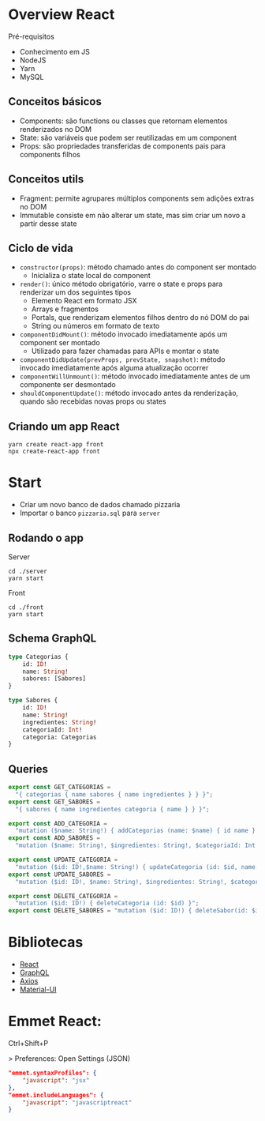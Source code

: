 # Overview React

Pré-requisitos

- Conhecimento em JS
- NodeJS
- Yarn
- MySQL

## Conceitos básicos

- Components:
  são functions ou classes que retornam elementos renderizados no DOM
- State:
  são variáveis que podem ser reutilizadas em um component
- Props:
  são propriedades transferidas de components pais para components filhos

## Conceitos utils

- Fragment:
  permite agrupares múltiplos components sem adições extras no DOM
- Immutable
  consiste em não alterar um state, mas sim criar um novo a partir desse state

## Ciclo de vida

- `constructor(props)`: método chamado antes do component ser montado
  - Inicializa o state local do component
- `render()`: único método obrigatório, varre o state e props para renderizar um dos seguintes tipos
  - Elemento React em formato JSX
  - Arrays e fragmentos
  - Portals, que renderizam elementos filhos dentro do nó DOM do pai
  - String ou números em formato de texto
- `componentDidMount()`: método invocado imediatamente após um component ser montado
  - Utilizado para fazer chamadas para APIs e montar o state
- `componentDidUpdate(prevProps, prevState, snapshot)`: método invocado imediatamente após alguma atualização ocorrer
- `componentWillUnmount()`: método invocado imediatamente antes de um componente ser desmontado
- `shouldComponentUpdate()`: método invocado antes da renderização, quando são recebidas novas props ou states

## Criando um app React

```shell
yarn create react-app front
npx create-react-app front
```

# Start

- Criar um novo banco de dados chamado pizzaria
- Importar o banco `pizzaria.sql` para `server`

## Rodando o app

Server

```shell
cd ./server
yarn start
```

Front

```shell
cd ./front
yarn start
```

## Schema GraphQL

```graphQl
type Categorias {
    id: ID!
    name: String!
    sabores: [Sabores]
}

type Sabores {
    id: ID!
    name: String!
    ingredientes: String!
    categoriaId: Int!
    categoria: Categorias
}
```

## Queries

```javascript
export const GET_CATEGORIAS =
  "{ categorias { name sabores { name ingredientes } } }";
export const GET_SABORES =
  "{ sabores { name ingredientes categoria { name } } }";

export const ADD_CATEGORIA =
  "mutation ($name: String!) { addCategorias (name: $name) { id name } }";
export const ADD_SABORES =
  "mutation ($name: String!, $ingredientes: String!, $categoriaId: Int!) { addSabores (name: $name, ingredientes: $ingredientes, categoriaId: $categoriaId) { id name ingredientes } }";

export const UPDATE_CATEGORIA =
  "mutation ($id: ID!,$name: String!) { updateCategoria (id: $id, name: $name) { id name } }";
export const UPDATE_SABORES =
  "mutation ($id: ID!, $name: String!, $ingredientes: String!, $categoriaId: Int!) { updateSabor (id: $id, name: $name, ingredientes: $ingredientes, categoriaId: $categoriaId) { id name ingredientes categoriaId } }";

export const DELETE_CATEGORIA =
  "mutation ($id: ID!) { deleteCategoria (id: $id) }";
export const DELETE_SABORES = "mutation ($id: ID!) { deleteSabor(id: $id) }";
```

# Bibliotecas

- [React](https://pt-br.reactjs.org/docs/getting-started.html)
- [GraphQL](https://github.com/prisma-labs/graphql-yoga)
- [Axios](https://github.com/axios/axios)
- [Material-UI](https://material-ui.com/)

# Emmet React:

Ctrl+Shift+P

\> Preferences: Open Settings (JSON)

```json
"emmet.syntaxProfiles": {
    "javascript": "jsx"
},
"emmet.includeLanguages": {
    "javascript": "javascriptreact"
}
```
